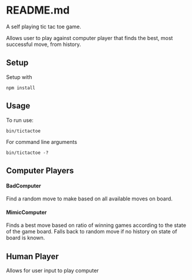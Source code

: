 # README.md

A self playing tic tac toe game.  

Allows user to play against computer player that finds the best, most successful move, from history.  



## Setup

Setup with

```
npm install
```



## Usage

To run use:

```
bin/tictactoe
```

For command line arguments

```
bin/tictactoe -?
```



## Computer Players

#### BadComputer

Find a random move to make based on all available moves on board.  


#### MimicComputer

Finds a best move based on ratio of winning games according to the state of the game board.  Falls back to random move if no history on state of board is known.  




## Human Player

Allows for user input to play computer

